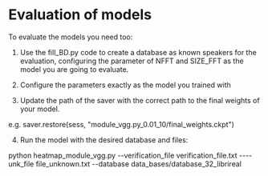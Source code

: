 # Evaluation of models

To evaluate the models you need too:

1. Use the fill_BD.py code to create a database as known speakers for the evaluation, configuring the parameter of NFFT and SIZE_FFT as the model you are going to evaluate.

2. Configure the parameters exactly as the model you trained with

3. Update the path of the saver with the correct path to the final weights of your model.

e.g. saver.restore(sess, "module_vgg.py_0.01_10/final_weights.ckpt")

4. Run the model with the desired database and files:

python heatmap_module_vgg.py --verification_file verification_file.txt ----unk_file file_unknown.txt --database data_bases/database_32_librireal